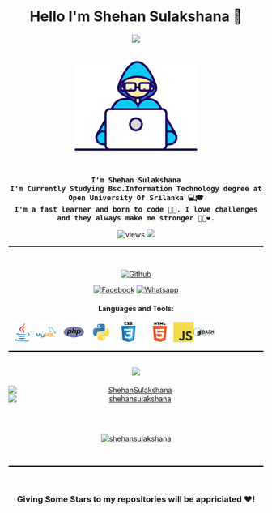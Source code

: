 
<h1 align="center"> Hello I'm Shehan Sulakshana 👋   </h1>
<p align="center">
  <a align="center" href="https://github.com/DenverCoder1/readme-typing-svg"><img src="https://readme-typing-svg.herokuapp.com?&font=IBM+Plex+Sans&color=abcdef&size=20&lines=Welcome+to+my+GitHub+—where+ideas+grow.;Graphic+Designer+.+Passionate+Developer;" /></a>
</p>

<br>
<div style="display: flex; flex-direction: row; align-items: center; justify-content: center;" align="center">
  <!-- <img style="border-radius: 50%;" alt="profile-image" align="center" height="180px" width="180px" src="https://github.com/ShehanSulakshana/ShehanSulakshana/blob/1a789bd20c5777e9b0e66337ade488dbf12f4fa9/images/myphoto.jpg" width="300%"/> -->
  <img align="centre" alt="coder-image" src="https://raw.githubusercontent.com/john-kener/John-kener/main/Developer.gif"/>
</div>


</br>
</br>
<p align="center">
  <b>
    <samp>
      I'm Shehan Sulakshana 
      <br>
       I'm Currently Studying Bsc.Information Technology degree at Open University Of Srilanka 💻🎓
      <br>
      I'm a fast learner and born to code 🧑‍💻.
      I love challenges and they always make me stronger 🤟😎❤️. 
    </samp>
  </b>
</p>

<div align="center">
  <p align="centre"> 
    <img src="https://komarev.com/ghpvc/?username=ShehanSulakshana&label=Views&color=000000&style=plastic" alt="views" /> 
    <img src="https://img.shields.io/github/followers/ShehanSulakshana.svg">
  </p>
</div>

<hr style="height:2px;border-width:0;color:rgb(0, 0, 0);background-color:rgb(0, 0, 0)">

<div align="center">
<br/>
<p align="center">
  <a href=https://github.com/ShehanSulakshana><img title="Github" src="https://img.shields.io/badge/Github-ShehanSulakshana-blue?style=for-the-badge&logo=github"></a>
</p>



<p align="center">
  <a href=https://www.facebook.com/shehan.sulakshana.77><img title="Facebook" src="https://img.shields.io/badge/Facebook-red?style=for-the-badge&logo=facebook"></a>
  <a href="https://wa.me/+94713143118"><img title="Whatsapp" src="https://img.shields.io/badge/Whatsapp-red?style=for-the-badge&logo=whatsapp"></a>
</p>



<h4>Languages and Tools:  </h4>

<!-- <code><img height="20" src="https://raw.githubusercontent.com/github/explore/80688e429a7d4ef2fca1e82350fe8e3517d3494d/topics/python/python.png"></code>
<code><img height="20" src="https://i.pinimg.com/originals/9c/76/5c/9c765c3b37eb5bdf9af0984eef4351dd.jpg"></code>
<code><img height="20" src="https://blog.scottlogic.com/jporter/assets/kotlin-logo.png"></code>
<code><img height="20" src="https://cdn.iconscout.com/icon/free/png-256/flutter-2038877-1720090.png"></code>
<code><img height="20" src="https://raw.githubusercontent.com/github/explore/80688e429a7d4ef2fca1e82350fe8e3517d3494d/topics/javascript/javascript.png"></code> -->

 <p style="display: flex"; flex-direction: row; justify-content: center; align-items: center;"	align="center"> 
  <code href="https://www.java.com" target="_blank" rel="noreferrer"> <img src="https://raw.githubusercontent.com/devicons/devicon/master/icons/java/java-original.svg" alt="java" width="40" height="40"/></code> <code href="https://www.mysql.com/" target="_blank" rel="noreferrer"> <img src="https://raw.githubusercontent.com/devicons/devicon/master/icons/mysql/mysql-original-wordmark.svg" alt="mysql" width="40" height="40"/> </code> <code href="https://www.php.net" target="_blank" rel="noreferrer"> <img src="https://raw.githubusercontent.com/devicons/devicon/master/icons/php/php-original.svg" alt="php" width="40" height="40"/> </code><code href="https://www.python.org" target="_blank" rel="noreferrer"> <img src="https://raw.githubusercontent.com/devicons/devicon/master/icons/python/python-original.svg" alt="python" width="40" height="40"/> </code> <code href="https://www.w3schools.com/css/" target="_blank" rel="noreferrer"> <img src="https://raw.githubusercontent.com/devicons/devicon/master/icons/css3/css3-original-wordmark.svg" alt="css3" width="40" height="40"/> </code> <code href="https://www.w3.org/html/" target="_blank" rel="noreferrer">  <img src="https://raw.githubusercontent.com/devicons/devicon/master/icons/html5/html5-original-wordmark.svg" alt="html5" width="40" height="40"/> </code> <code><img src="https://raw.githubusercontent.com/github/explore/80688e429a7d4ef2fca1e82350fe8e3517d3494d/topics/javascript/javascript.png" alt="javascript" width="40" height="40"></code><code><img src="https://raw.githubusercontent.com/github/explore/5c058a388828bb5fde0bcafd4bc867b5bb3f26f3/topics/bash/bash.png" alt="bash" width="40" height="40"></code>
</p>

<hr style="height:2px;border-width:0;color:rgb(0, 0, 0);background-color:rgb(0, 0, 0)">
<br>


<a href=https://github.com/ShehanSulakshana>
 
</a>
  <img  src="https://github-readme-stats.vercel.app/api/top-langs/?username=ShehanSulakshana&hide=php&theme=chartreuse-dark" /> 
<br><br>
 
<a href="https://github.com/ShehanSulakshana" style="display:flex; flex-direction:column; align-items:space-between; ">
  <img title=ShehanSulakshana src="https://github-readme-stats.vercel.app/api?username=ShehanSulakshana&show_icons=true&include_all_commits=true&theme=chartreuse-dark&cache_seconds=3200">

  
<img src="https://github-readme-streak-stats.herokuapp.com/?user=shehansulakshana&hide=php&theme=chartreuse-dark" alt="shehansulakshana" />
</a>

<br><br>

<p align="center"> <a href="https://github.com/ryo-ma/github-profile-trophy"><img src="https://github-profile-trophy.vercel.app/?username=shehansulakshana" alt="shehansulakshana" /></a> </p>

</br>
<hr style="height:2px;border-width:0;color:rgb(0, 0, 0);background-color:rgb(0, 0, 0)">

</br>     


### Giving Some Stars to my repositories will be appriciated ❤️! 

